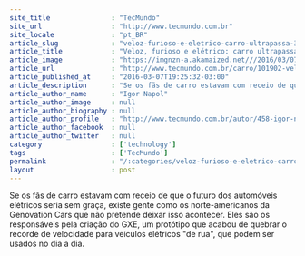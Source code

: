 ```yaml
---
site_title               : "TecMundo"
site_url                 : "http://www.tecmundo.com.br"
site_locale              : "pt_BR"
article_slug             : "veloz-furioso-e-eletrico-carro-ultrapassa-300-km-h-e-crava-novo-recorde"
article_title            : "Veloz, furioso e elétrico: carro ultrapassa 300 km/h e crava novo recorde"
article_image            : "https://imgnzn-a.akamaized.net///2016/03/07/07192418080520-t1200x480.jpg"
article_url              : "http://www.tecmundo.com.br/carro/101902-veloz-furioso-eletrico-carro-ultrapassa-300-km-h-crava-novo-recorde.htm"
article_published_at     : "2016-03-07T19:25:32-03:00"
article_description      : "Se os fãs de carro estavam com receio de que o futuro dos automóveis elétricos seria sem graça, existe gente como os norte-americanos da Genovation Cars que não pretende deixar isso acontecer. Eles são os responsáveis pela criação do GXE, um protótipo que acabou de quebrar o recorde de velocidade para veículos elétricos 'de rua', que podem ser usados no dia a dia."
article_author_name      : "Igor Napol"
article_author_image     : null
article_author_biography : null
article_author_profile   : "http://www.tecmundo.com.br/autor/458-igor-napol/"
article_author_facebook  : null
article_author_twitter   : null
category                 : ['technology']
tags                     : ['TecMundo']
permalink                : "/:categories/veloz-furioso-e-eletrico-carro-ultrapassa-300-km-h-e-crava-novo-recorde/"
layout                   : post
---
```


Se os fãs de carro estavam com receio de que o futuro dos automóveis elétricos seria sem graça, existe gente como os norte-americanos da Genovation Cars que não pretende deixar isso acontecer. Eles são os responsáveis pela criação do GXE, um protótipo que acabou de quebrar o recorde de velocidade para veículos elétricos "de rua", que podem ser usados no dia a dia.
